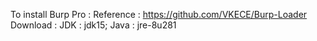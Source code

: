 To install Burp Pro :
Reference : https://github.com/VKECE/Burp-Loader
Download : JDK : jdk15; Java : jre-8u281
